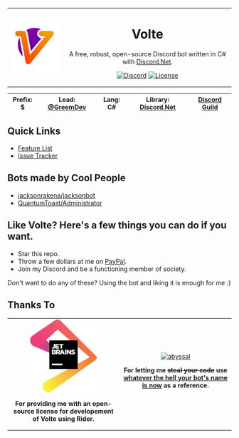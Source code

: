 <table>
    <tr>
        <td align="center" width="25%">
            <img src="https://raw.githubusercontent.com/GreemDev/VolteAssets/main/volte_whiteorangepurple.png"></img>
        </td>
        <td align="center" width="75%">
            
# Volte

A free, robust, open-source Discord bot written in C# with [Discord.Net](https://github.com/discord-net/Discord.Net).

[![Discord](https://img.shields.io/discord/405806471578648588.svg?color=7000FB&label=discord&style=for-the-badge)](https://discord.gg/H8bcFr2)
[![License](https://img.shields.io/github/license/GreemDev/Volte.svg?color=7000FB&style=for-the-badge)](https://github.com/GreemDev/Volte/blob/rewrite/LICENSE)
        </td>
    </tr>
</table>

|**Prefix**: $|**Lead:** [@GreemDev](https://github.com/GreemDev)|**Lang:** C#|**Library:** [Discord.Net](https://github.com/discord-net/Discord.Net)|[Discord Guild](https://discord.gg/H8bcFr2)|
|---|---|---|---|---|

## Quick Links 
 - [Feature List](https://github.com/Polyhaze/Volte/wiki/Features)
 - [Issue Tracker](https://github.com/Polyhaze/Volte/issues)

## Bots made by Cool People

 * [jacksonrakena/jacksonbot](https://github.com/abyssal/Abyss) 
 * [QuantumToast/Administrator](https://gitlab.com/QuantumToast/Administrator)

## Like Volte? Here's a few things you can do if you want.

 * Star this repo.
 * Throw a few dollars at me on [PayPal](https://paypal.me/greemdev).
 * Join my Discord and be a functioning member of society.

Don't want to do any of these? Using the bot and liking it is enough for me :)
 

## Thanks To
<table>
    <tr>
        <td align="center" width="50%">
            <a href="https://www.jetbrains.com/"><img src="https://raw.githubusercontent.com/GreemDev/VolteAssets/main/jetbrains_logo.png" alt="Jetbrains" width="150px"></img></a>
            <p><strong>For providing me with an open-source license for developement of Volte using Rider.</strong></p>
        </td>
        <td align="center" width="50%">
            <a href="https://github.com/jacksonrakena"><img src="https://avatars.githubusercontent.com/u/44521335" alt="abyssal" width="150px"></img></a>
            <p><strong>For letting me <strike>steal your code</strike> use <a href="https://github.com/jacksonrakena/jacksonbot">whatever the hell your bot's name is now</a> as a reference.</strong></p>
        </td>
    </tr>
</table>


